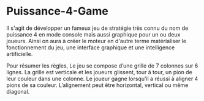 # Puissance-4-Game
Il s'agit de développer un fameux jeu de stratégie très connu  du nom de puissance 4 en mode console 
mais aussi graphique pour un ou deux joueurs. Ainsi on aura à créer le moteur en d'autre terme 
matérialiser le fonctionnement du jeu, une interface graphique et une intelligence artificielle. 

Pour résumer les règles, Le jeu se compose d’une grille de 7 colonnes sur 6 lignes. La grille est 
verticale et les joueurs glissent, tour à tour, un pion de leur couleur dans une colonne. Le joueur
gagne lorsqu’il a réussi à aligner 4 pions de sa couleur. L’alignement peut être horizontal, 
vertical ou même diagonal.
